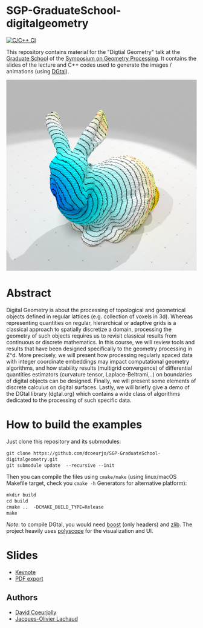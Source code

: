 # SGP-GraduateSchool-digitalgeometry
[![C/C++ CI](https://github.com/dcoeurjo/SGP-GraduateSchool-digitalgeometry/actions/workflows/c-cpp.yml/badge.svg)](https://github.com/dcoeurjo/SGP-GraduateSchool-digitalgeometry/actions/workflows/c-cpp.yml)

This repository contains material for the "Digtial Geometry" talk at
the
[Graduate School](https://sgp2021.github.io/program/#graduate-school) of the
[Symposium on Geometry Processing](https://sgp2021.github.io). It
contains the slides of the lecture and C++ codes used to generate the
images / animations (using [DGtal](https://dgtal.org)).

![](https://raw.githubusercontent.com/dcoeurjo/SGP-GraduateSchool-digitalgeometry/main/img/bunny-geodesics.png)

# Abstract

Digital Geometry is about the processing of topological and geometrical objects defined in regular lattices (e.g. collection of voxels in 3d). Whereas representing quantities on regular, hierarchical or adaptive grids is a classical approach to spatially discretize a domain, processing the geometry of such objects requires us to revisit classical results from continuous or discrete mathematics. In this course, we will review tools and results that have been designed specifically to the geometry processing in Z^d. More precisely, we will present how processing regularly spaced data with integer coordinate embeddings may impact computational geometry algorithms, and how stability results (multigrid convergence) of differential quantities estimators (curvature tensor, Laplace-Beltrami,..) on boundaries of digital objects can be designed. Finally, we will present some elements of discrete calculus on digital surfaces. Lastly, we will briefly give a demo of the DGtal library (dgtal.org) which contains a wide class of algorithms dedicated to the processing of such specific data.

# How to build the examples


Just clone this repository and its submodules:

```
git clone https://github.com/dcoeurjo/SGP-GraduateSchool-digitalgeometry.git
git submodule update  --recursive --init
```


Then you can compile the files using `cmake/make` (using linux/macOS
Makefile target, check you `cmake -h` Generators for alternative platform):

```
mkdir build
cd build
cmake ..  -DCMAKE_BUILD_TYPE=Release
make
```

*Note*: to compile DGtal, you would need [boost](boost.org) (only
 headers) and  [zlib](https://www.zlib.net). The project heavily uses [polyscope](http://polyscope.run) for the visualization and UI.

# Slides

* [Keynote](https://perso.liris.cnrs.fr/david.coeurjolly/talk/digital-geometry/GraduateSchool-DigitalGeometry.key)
* [PDF export](https://perso.liris.cnrs.fr/david.coeurjolly/talk/digital-geometry/GraduateSchool-DigitalGeometry.pdf)
 
## Authors


* [David Coeurjolly](http://perso.liris.cnrs.fr/david.coeurjolly)
* [Jacques-Olivier Lachaud](http://www.lama.univ-savoie.fr/pagesmembres/lachaud/People/LACHAUD-JO/person.html)

